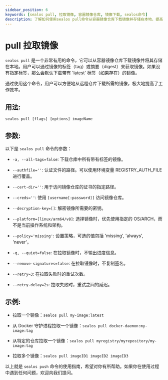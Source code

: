 ```yaml
---
sidebar_position: 6
keywords: [sealos pull, 拉取镜像, 容器镜像仓库, 镜像下载, sealos命令]
description: 了解如何使用sealos pull命令从容器镜像仓库下载镜像并存储在本地，提高工作效率。获取详细参数和使用示例。
---
```


# pull 拉取镜像

`sealos pull` 是一个非常有用的命令，它可以从容器镜像仓库下载镜像并将其存储在本地。用户可以通过镜像的标签（tag）或摘要（digest）来获取镜像。如果没有指定标签，那么会默认下载带有 'latest' 标签（如果存在）的镜像。

通过使用这个命令，用户可以方便地从远程仓库下载所需的镜像，极大地提高了工作效率。

## 用法:

`sealos pull [flags] [options] imageName` 

## 参数:

以下是 `sealos pull` 命令的参数：

- `-a, --all-tags=false`: 下载仓库中所有带有标签的镜像。

- `--authfile=''`: 认证文件的路径。可以使用环境变量 REGISTRY_AUTH_FILE 进行覆盖。

- `--cert-dir=''`: 用于访问镜像仓库的证书的指定路径。

- `--creds=''`: 使用 `[username[:password]]` 访问镜像仓库。

- `--decryption-key=[]`: 解密镜像所需要的密钥。

- `--platform=[linux/arm64/v8]`: 选择镜像时，优先使用指定的 OS/ARCH，而不是当前操作系统和架构。

- `--policy='missing'`: 设置策略，可选的值包括 'missing', 'always', 'never'。

- `-q, --quiet=false`: 在拉取镜像时，不输出进度信息。

- `--remove-signatures=false`: 在拉取镜像时，不复制签名。

- `--retry=3`: 在拉取失败时的重试次数。

- `--retry-delay=2s`: 拉取失败时，重试之间的延迟。

## 示例:

- 拉取一个镜像：`sealos pull my-image:latest`

- 从 Docker 守护进程拉取一个镜像：`sealos pull docker-daemon:my-image:tag`

- 从特定的仓库拉取一个镜像：`sealos pull myregistry/myrepository/my-image:tag`

- 拉取多个镜像：`sealos pull imageID1 imageID2 imageID3`

以上就是 `sealos push` 命令的使用指南，希望对你有所帮助。如果你在使用过程中遇到任何问题，欢迎向我们提问。
